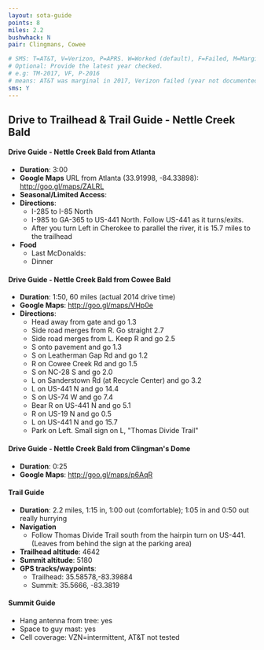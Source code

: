 ```yaml
---
layout: sota-guide
points: 8
miles: 2.2
bushwhack: N
pair: Clingmans, Cowee

# SMS: T=AT&T, V=Verizon, P=APRS. W=Worked (default), F=Failed, M=Marginal (some failed).
# Optional: Provide the latest year checked.
# e.g: TM-2017, VF, P-2016
# means: AT&T was marginal in 2017, Verizon failed (year not documented), APRS worked in 2016.
sms: Y
---
```

Drive to Trailhead & Trail Guide - Nettle Creek Bald
--------------------------------------------------------
#### Drive Guide - Nettle Creek Bald from Atlanta

* **Duration**: 3:00
* **Google Maps** URL from Atlanta (33.91998, -84.33898): http://goo.gl/maps/ZALRL
* **Seasonal/Limited Access**:
* **Directions**:
    * I-285 to I-85 North
    * I-985 to GA-365 to US-441 North.  Follow US-441 as it turns/exits.
    * After you turn Left in Cherokee to parallel the river, it is 15.7 miles to the trailhead
* **Food**
    * Last McDonalds: 
    * Dinner

#### Drive Guide - Nettle Creek Bald from Cowee Bald

* **Duration**: 1:50, 60 miles (actual 2014 drive time)
* **Google Maps**: http://goo.gl/maps/VHp0e
* **Directions**:
  * Head away from gate and go 1.3
  * Side road merges from R.  Go straight 2.7
  * Side road merges from L. Keep R and go 2.5
  * S onto pavement and go 1.3
  * S on Leatherman Gap Rd and go 1.2
  * R on Cowee Creek Rd and go 1.5
  * S on NC-28 S and go 2.0
  * L on Sanderstown Rd (at Recycle Center) and go 3.2
  * L on US-441 N and go 14.4
  * S on US-74 W and go 7.4
  * Bear R on US-441 N and go 5.1
  * R on US-19 N and go 0.5
  * L on US-441 N and go 15.7
  * Park on Left.  Small sign on L, "Thomas Divide Trail"


#### Drive Guide - Nettle Creek Bald from Clingman's Dome

* **Duration**: 0:25
* **Google Maps**: http://goo.gl/maps/p6AqR

#### Trail Guide

* **Duration**: 2.2 miles, 1:15 in, 1:00 out (comfortable); 1:05 in and 0:50 out really hurrying
* **Navigation**
    * Follow Thomas Divide Trail south from the hairpin turn on US-441. (Leaves from behind the sign at the parking area)
* **Trailhead altitude**: 4642
* **Summit altitude**: 5180
* **GPS tracks/waypoints**:
    * Trailhead: 35.58578,-83.39884
    * Summit: 35.5666, -83.3819

#### Summit Guide

* Hang antenna from tree: yes
* Space to guy mast: yes
* Cell coverage: VZN=intermittent, AT&T not tested
